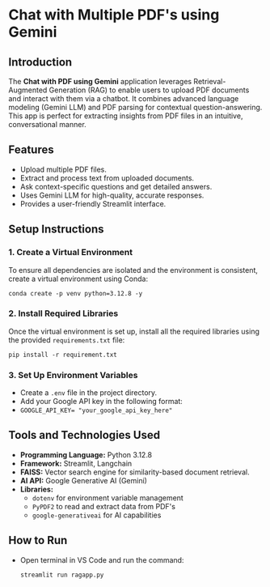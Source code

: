 # Chat with Multiple PDF's using Gemini

## Introduction
The **Chat with PDF using Gemini** application leverages Retrieval-Augmented Generation (RAG) to enable users to upload PDF documents and interact with them via a chatbot. It combines advanced language modeling (Gemini LLM) and PDF parsing for contextual question-answering. This app is perfect for extracting insights from PDF files in an intuitive, conversational manner.

## Features
- Upload multiple PDF files.
- Extract and process text from uploaded documents.
- Ask context-specific questions and get detailed answers.
- Uses Gemini LLM for high-quality, accurate responses.
- Provides a user-friendly Streamlit interface.

## Setup Instructions

### 1. Create a Virtual Environment
To ensure all dependencies are isolated and the environment is consistent, create a virtual environment using Conda:

`conda create -p venv python=3.12.8 -y`

### 2. Install Required Libraries
Once the virtual environment is set up, install all the required libraries using the provided `requirements.txt` file:

`pip install -r requirement.txt`

### 3. Set Up Environment Variables
- Create a `.env` file in the project directory.
- Add your Google API key in the following format:
- 
  `GOOGLE_API_KEY= "your_google_api_key_here"`
  
## Tools and Technologies Used
- **Programming Language:** Python 3.12.8
- **Framework:** Streamlit, Langchain
- **FAISS:** Vector search engine for similarity-based document retrieval.
- **AI API:** Google Generative AI (Gemini)
- **Libraries:**
  - `dotenv` for environment variable management
  - `PyPDF2` to read and extract data from PDF's
  - `google-generativeai` for AI capabilities

## How to Run
- Open terminal in VS Code and run the command:
   
   `streamlit run ragapp.py`

